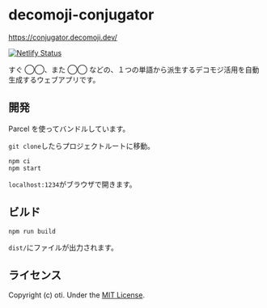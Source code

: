 # decomoji-conjugator

https://conjugator.decomoji.dev/

[![Netlify Status](https://api.netlify.com/api/v1/badges/f36f2147-24c5-43e9-8b16-b34044a1937e/deploy-status)](https://app.netlify.com/sites/decomoji-conjugator/deploys)

すぐ ◯◯、また ◯◯ などの、１つの単語から派生するデコモジ活用を自動生成するウェブアプリです。

## 開発

Parcel を使ってバンドルしています。

`git clone`したらプロジェクトルートに移動。

```
npm ci
npm start
```

`localhost:1234`がブラウザで開きます。

## ビルド

```
npm run build
```

`dist/`にファイルが出力されます。

## ライセンス

Copyright (c) oti. Under the [MIT License](LICENSE).
